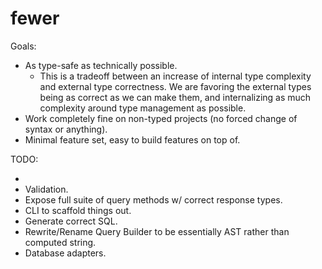 # fewer

Goals:

- As type-safe as technically possible.
  - This is a tradeoff between an increase of internal type complexity and external type correctness. We are favoring the external types being as correct as we can make them, and internalizing as much complexity around type management as possible.
- Work completely fine on non-typed projects (no forced change of syntax or anything).
- Minimal feature set, easy to build features on top of.

TODO:

-
- Validation.
- Expose full suite of query methods w/ correct response types.
- CLI to scaffold things out.
- Generate correct SQL.
- Rewrite/Rename Query Builder to be essentially AST rather than computed string.
- Database adapters.
